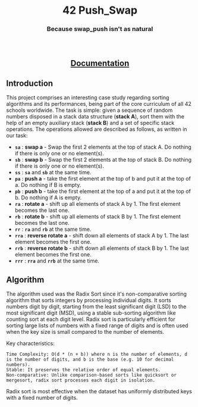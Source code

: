 <div align="Center">
	<h1>42 Push_Swap</h1>
<h3>Because swap_push isn't as natural<br><br><br></h3>
</div>
<div align="center">
	<h2><a href="https://dot99.github.io/42-Push_Swap/">Documentation</a></h2>
</div>

## Introduction

This project comprises an interesting case study regarding sorting algorithms and its performances, being part of the core curriculum of all 42 schools worldwide. The task is simple: given a sequence of random numbers disposed in a stack data structure (**stack A**), sort them with the help of an empty auxiliary stack (**stack B**) and a set of specific stack operations. The operations allowed are described as follows, as written in our task:

- **`sa`** : **swap a** - Swap the first 2 elements at the top of stack A. Do nothing if there is only one or no element(s).
- **`sb`** : **swap b** - Swap the first 2 elements at the top of stack B. Do nothing if there is only one or no element(s).
- **`ss`** : **`sa`** and **`sb`** at the same time.
- **`pa`** : **push a** - take the first element at the top of b and put it at the top of a. Do nothing if B is empty.
- **`pb`** : **push b** - take the first element at the top of a and put it at the top of b. Do nothing if A is empty.
- **`ra`** : **rotate a** - shift up all elements of stack A by 1. The first element becomes the last one.
- **`rb`** : **rotate b** - shift up all elements of stack B by 1. The first element becomes the last one.
- **`rr`** : **`ra`** and **`rb`** at the same time.
- **`rra`** : **reverse rotate a** - shift down all elements of stack A by 1. The last element becomes the first one.
- **`rrb`** : **reverse rotate b** - shift down all elements of stack B by 1. The last element becomes the first one.
- **`rrr`** : **`rra`** and **`rrb`** at the same time.

## Algorithm 
The algorithm used was the Radix Sort since it's non-comparative sorting algorithm that sorts integers by processing individual digits. It sorts numbers digit by digit, starting from the least significant digit (LSD) to the most significant digit (MSD), using a stable sub-sorting algorithm like counting sort at each digit level. Radix sort is particularly efficient for sorting large lists of numbers with a fixed range of digits and is often used when the key size is small compared to the number of elements.

Key characteristics:

    Time Complexity: O(d * (n + b)) where n is the number of elements, d is the number of digits, and b is the base (e.g. 10 for decimal numbers).
    Stable: It preserves the relative order of equal elements.
    Non-comparative: Unlike comparison-based sorts like quicksort or mergesort, radix sort processes each digit in isolation.

Radix sort is most effective when the dataset has uniformly distributed keys with a fixed number of digits.
